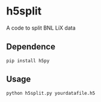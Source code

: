 # h5split
 A code to split BNL LiX data
## Dependence
 ```shell
 pip install h5py
 ```
## Usage
 ```shell
 python h5split.py yourdatafile.h5 
 ```
